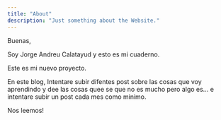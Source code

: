 ```yaml
---
title: "About"
description: "Just something about the Website."
---
```

Buenas,

Soy Jorge Andreu Calatayud y esto es mi cuaderno.

Este es mi nuevo proyecto.

En este blog, Intentare subir difentes post sobre las cosas que voy aprendindo y dee las cosas quee se que no es mucho pero algo es... e intentare subir un post cada mes como minimo. 

Nos leemos!